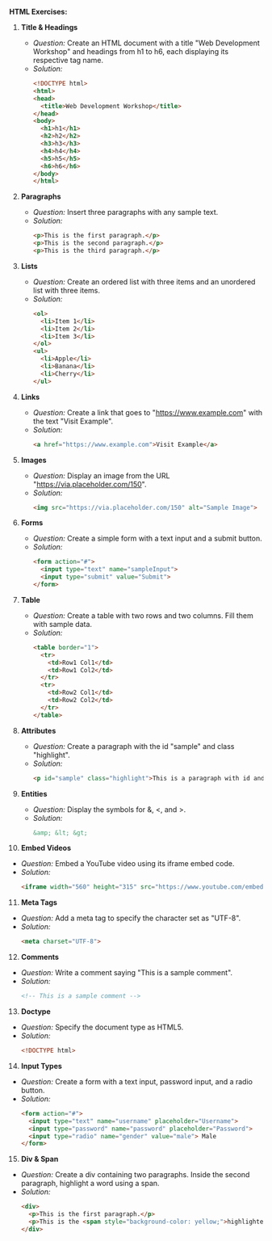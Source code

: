 **HTML Exercises:**

1. **Title & Headings**
   - *Question:* Create an HTML document with a title "Web Development Workshop" and headings from h1 to h6, each displaying its respective tag name.
   - *Solution:* 
     ```html
     <!DOCTYPE html>
     <html>
     <head>
       <title>Web Development Workshop</title>
     </head>
     <body>
       <h1>h1</h1>
       <h2>h2</h2>
       <h3>h3</h3>
       <h4>h4</h4>
       <h5>h5</h5>
       <h6>h6</h6>
     </body>
     </html>
     ```

2. **Paragraphs**
   - *Question:* Insert three paragraphs with any sample text.
   - *Solution:* 
     ```html
     <p>This is the first paragraph.</p>
     <p>This is the second paragraph.</p>
     <p>This is the third paragraph.</p>
     ```

3. **Lists**
   - *Question:* Create an ordered list with three items and an unordered list with three items.
   - *Solution:* 
     ```html
     <ol>
       <li>Item 1</li>
       <li>Item 2</li>
       <li>Item 3</li>
     </ol>
     <ul>
       <li>Apple</li>
       <li>Banana</li>
       <li>Cherry</li>
     </ul>
     ```

4. **Links**
   - *Question:* Create a link that goes to "https://www.example.com" with the text "Visit Example".
   - *Solution:* 
     ```html
     <a href="https://www.example.com">Visit Example</a>
     ```

5. **Images**
   - *Question:* Display an image from the URL "https://via.placeholder.com/150".
   - *Solution:* 
     ```html
     <img src="https://via.placeholder.com/150" alt="Sample Image">
     ```

6. **Forms**
   - *Question:* Create a simple form with a text input and a submit button.
   - *Solution:* 
     ```html
     <form action="#">
       <input type="text" name="sampleInput">
       <input type="submit" value="Submit">
     </form>
     ```

7. **Table**
   - *Question:* Create a table with two rows and two columns. Fill them with sample data.
   - *Solution:* 
     ```html
     <table border="1">
       <tr>
         <td>Row1 Col1</td>
         <td>Row1 Col2</td>
       </tr>
       <tr>
         <td>Row2 Col1</td>
         <td>Row2 Col2</td>
       </tr>
     </table>
     ```

8. **Attributes**
   - *Question:* Create a paragraph with the id "sample" and class "highlight".
   - *Solution:* 
     ```html
     <p id="sample" class="highlight">This is a paragraph with id and class.</p>
     ```

9. **Entities**
   - *Question:* Display the symbols for &, <, and >.
   - *Solution:* 
     ```html
     &amp; &lt; &gt;
     ```

10. **Embed Videos**
   - *Question:* Embed a YouTube video using its iframe embed code.
   - *Solution:* 
     ```html
     <iframe width="560" height="315" src="https://www.youtube.com/embed/VIDEO_ID" frameborder="0" allowfullscreen></iframe>
     ```

11. **Meta Tags**
   - *Question:* Add a meta tag to specify the character set as "UTF-8".
   - *Solution:* 
     ```html
     <meta charset="UTF-8">
     ```

12. **Comments**
   - *Question:* Write a comment saying "This is a sample comment".
   - *Solution:* 
     ```html
     <!-- This is a sample comment -->
     ```

13. **Doctype**
   - *Question:* Specify the document type as HTML5.
   - *Solution:* 
     ```html
     <!DOCTYPE html>
     ```

14. **Input Types**
   - *Question:* Create a form with a text input, password input, and a radio button.
   - *Solution:* 
     ```html
     <form action="#">
       <input type="text" name="username" placeholder="Username">
       <input type="password" name="password" placeholder="Password">
       <input type="radio" name="gender" value="male"> Male
     </form>
     ```

15. **Div & Span**
   - *Question:* Create a div containing two paragraphs. Inside the second paragraph, highlight a word using a span.
   - *Solution:* 
     ```html
     <div>
       <p>This is the first paragraph.</p>
       <p>This is the <span style="background-color: yellow;">highlighted</span> word.</p>
     </div>
     ```
